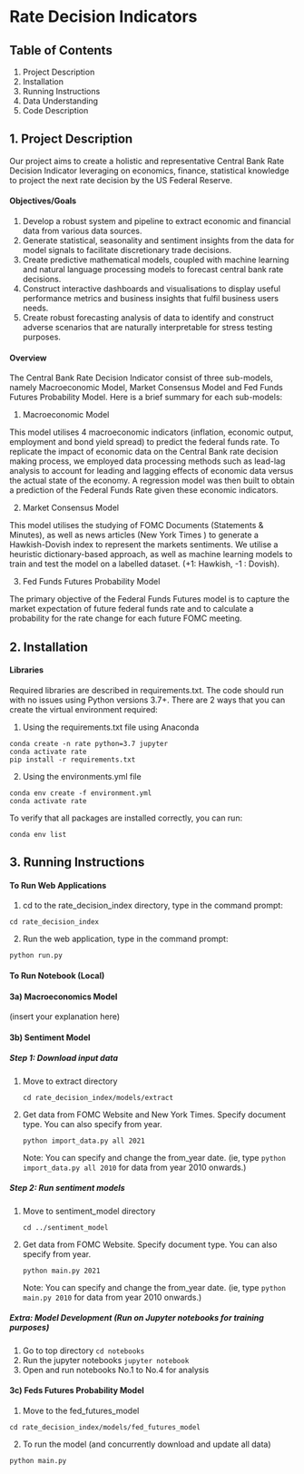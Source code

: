 # Rate Decision Indicators

## Table of Contents
1. Project Description
2. Installation
3. Running Instructions
4. Data Understanding
5. Code Description

## 1. Project Description
Our project aims to create a holistic and representative Central Bank Rate Decision Indicator leveraging on economics, finance, statistical
 knowledge to project the next rate decision by the US Federal Reserve.
#### Objectives/Goals
1. Develop a robust system and pipeline to extract economic and financial data from various data sources.
2. Generate statistical, seasonality and sentiment insights from the data for model signals to
facilitate discretionary trade decisions.
3. Create predictive mathematical models, coupled with machine learning and natural
language processing models to forecast central bank rate decisions.
4. Construct interactive dashboards and visualisations to display useful performance metrics
and business insights that fulfil business users needs.
5. Create robust forecasting analysis of data to identify and construct adverse scenarios that
are naturally interpretable for stress testing purposes.
#### Overview
The Central Bank Rate Decision Indicator consist of three sub-models, namely Macroeconomic Model, Market Consensus
 Model and Fed Funds Futures Probability Model. Here is a brief summary for each sub-models:
 1. Macroeconomic Model
 
This model utilises 4 macroeconomic indicators (inflation, economic output, employment and bond yield spread) to predict the federal funds rate. To replicate the impact of economic data on the Central Bank rate decision making process, we employed data processing methods such as lead-lag analysis to account for leading and lagging effects of economic data versus the actual state of the economy. A regression model was then built to obtain a prediction of the Federal Funds Rate given these economic indicators. 

 
 2. Market Consensus Model
 
 This model utilises the studying of FOMC Documents (Statements & Minutes), as well as news articles (New York Times
 ) to generate a Hawkish-Dovish index to represent the markets sentiments. We utilise a heuristic dictionary-based
  approach, as well as machine learning models to train and test the model on a labelled dataset. (+1: Hawkish, -1
  : Dovish).
 

 3. Fed Funds Futures Probability Model
 
The primary objective of the Federal Funds Futures model is to capture the market expectation of future federal funds rate and to calculate a probability for the rate change for each future FOMC meeting.

## 2. Installation
#### Libraries
Required libraries are described in requirements.txt. The code should run with no issues using Python versions 3.7+.
There are 2 ways that you can create the virtual environment required:

1. Using the requirements.txt file using Anaconda
```
conda create -n rate python=3.7 jupyter
conda activate rate
pip install -r requirements.txt
```

2. Using the environments.yml file
```
conda env create -f environment.yml
conda activate rate
```

To verify that all packages are installed correctly, you can run: 
```
conda env list
```

## 3. Running Instructions
#### To Run Web Applications
1. cd to the rate_decision_index directory, type in the command prompt:
```
cd rate_decision_index
```

2. Run the web application, type in the command prompt:
```
python run.py
```

#### To Run Notebook (Local)
#### 3a) Macroeconomics Model

(insert your explanation here)

#### 3b) Sentiment Model
##### Step 1: Download input data
1. Move to extract directory
   ```
   cd rate_decision_index/models/extract
   ```
2. Get data from FOMC Website and New York Times. Specify document type. You can also specify from year.
   ```
   python import_data.py all 2021
   ```
    Note: You can specify and change the from_year date. (ie, type `python import_data.py all 2010` for data from
    year 2010 onwards.)
##### Step 2: Run sentiment models
1. Move to sentiment_model directory
   ```
   cd ../sentiment_model
   ```
2. Get data from FOMC Website. Specify document type. You can also specify from year.
   ```
   python main.py 2021
   ```
   Note: You can specify and change the from_year date. (ie, type `python main.py 2010` for data from
   year 2010 onwards.)
##### Extra: Model Development (Run on Jupyter notebooks for training purposes)
1. Go to top directory
   `cd notebooks`
2. Run the jupyter notebooks 
   `jupyter notebook`
3. Open and run notebooks No.1 to No.4 for analysis

#### 3c) Feds Futures Probability Model
 
1. Move to the fed_futures_model
```
cd rate_decision_index/models/fed_futures_model
```

2. To run the model (and concurrently download and update all data)
```
python main.py

```
